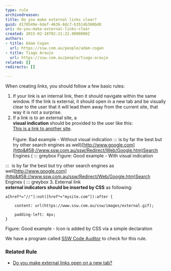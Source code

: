 ```yaml
---
type: rule
archivedreason: 
title: Do you make external links clear?
guid: d178549e-bdef-4636-8dc7-b3514b360bd0
uri: do-you-make-external-links-clear
created: 2015-02-16T02:21:22.0000000Z
authors:
- title: Adam Cogan
  url: https://ssw.com.au/people/adam-cogan
- title: Tiago Araujo
  url: https://ssw.com.au/people/tiago-araujo
related: []
redirects: []

---
```


When creating links, you should follow a few basic rules:

<!--endintro-->

1. If your link is an internal link, then it should navigate within the same window. If the link is external, it should open in a new tab and be visually clear to the user that it will lead them away from the current site, that way it is not a surprise.
2. If a link is to an external site, a <br>       **visual indication** should be provided to the user like this: <br>      [This is a link to another site](http&#58;//www.ssw.com.au/ssw/Redirect/Microsoft/microsoft.htm). <br>      
Figure: Bad example - Without visual indication
:::
is by far the best but try other search engines as well)[http://www.google.com](http&#58;//www.ssw.com.au/ssw/Redirect/Web/Google.htm)Search Engines (
::: greybox
Figure: Good example - With visual indication

:::
 is by far the best but try other search engines as well[http://www.google.com](http&#58;//www.ssw.com.au/ssw/Redirect/Web/Google.htm)Search Engines (
::: greybox
3. External link <br>       **external indicators should be inserted by CSS** as following: <br>      


```
a[href*="//"]:not([href*="mysite.com"]):after { 
            
    content: url(https://www.ssw.com.au/ssw/images/external.gif); 
            
    padding-left: 4px;
}
```


Figure: Good example - Icon is added by CSS via a simple declaration


We have a program called     [SSW Code Auditor](http&#58;//www.ssw.com.au/ssw/CodeAuditor/) to check for this rule.
 


### Related Rule <br>      


* [Do you make external links open on a new tab?](/external-links-open-on-a-new-tab)
